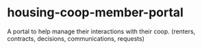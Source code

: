 # housing-coop-member-portal
A portal to help manage their interactions with their coop. (renters, contracts, decisions, communications, requests)

